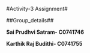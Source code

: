 #Activity-3 Assignment#



##Group_details##



**Sai Prudhvi Satram- C0741746** 

**Karthik Raj Budithi- C0741755** 

